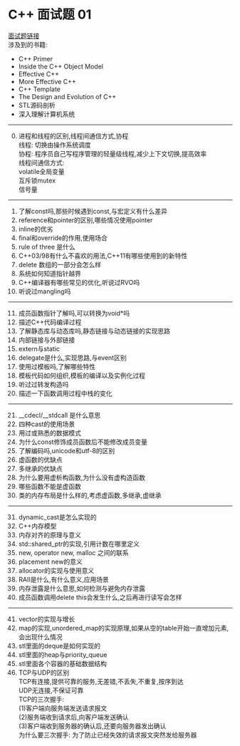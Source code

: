 # C++ 面试题 01
[面试题链接](https://zhuanlan.zhihu.com/p/47869981)  
涉及到的书籍: 
+ C++ Primer  
+ Inside the C++ Object Model  
+ Effective C++  
+ More Effective C++  
+ C++ Template  
+ The Design and Evolution of C++  
+ STL源码剖析  
+ 深入理解计算机系统  
***

0. 进程和线程的区别,线程间通信方式,协程  
线程: 切换由操作系统调度  
协程: 程序员自己写程序管理的轻量级线程,减少上下文切换,提高效率  
线程间通信方式:  
volatile全局变量  
互斥锁mutex  
信号量  
***

1. 了解const吗,那些时候遇到const,与宏定义有什么差异  
2. reference和pointer的区别,哪些情况使用pointer  
3. inline的优劣  
4. final和override的作用,使用场合  
5. rule of three 是什么  
6. C++03/98有什么不喜欢的用法,C++11有哪些使用到的新特性  
7. delete 数组的一部分会怎么样  
8. 系统如何知道指针越界  
9. C++编译器有哪些常见的优化,听说过RVO吗  
10. 听说过mangling吗  
***

11. 成员函数指针了解吗,可以转换为void*吗  
12. 描述C++代码编译过程  
13. 了解静态库与动态库吗,静态链接与动态链接的实现思路  
14. 内部链接与外部链接  
15. extern与static  
16. delegate是什么,实现思路,与event区别  
17. 使用过模板吗,了解哪些特性  
18. 模板代码如何组织,模板的编译以及实例化过程  
19. 听过过转发构造吗  
20. 描述一下函数调用过程中栈的变化  
***

21. __cdecl/__stdcall 是什么意思  
22. 四种cast的使用场景  
23. 用过或熟悉的数据模式  
24. 为什么const修饰成员函数后不能修改成员变量  
25. 了解编码吗,unicode和utf-8的区别  
26. 虚函数的优缺点  
27. 多继承的优缺点  
28. 为什么要用虚析构函数,为什么没有虚构造函数  
29. 哪些函数不能是虚函数  
30. 类的内存布局是什么样的,考虑虚函数,多继承,虚继承  
***

31. dynamic_cast是怎么实现的  
32. C++内存模型  
33. 内存对齐的原理与意义  
34. std::shared_ptr的实现,引用计数在哪里定义  
35. new, operator new, malloc 之间的联系  
36. placement new的意义  
37. allocator的实现与使用意义  
38. RAII是什么,有什么意义,应用场景  
39. 内存泄露是什么意思,如何检测与避免内存泄露  
40. 成员函数调用delete this会发生什么,之后再进行读写会怎样  
***

41. vector的实现与增长  
42. map的实现,unordered_map的实现原理,如果从空的table开始一直增加元素,会出现什么情况  
43. stl里面的deque是如何实现的  
44. stl里面的heap与priority_queue  
45. stl里面各个容器的基础数据结构  
46. TCP与UDP的区别  
TCP有连接,提供可靠的服务,无差错,不丢失,不重复,按序到达  
UDP无连接,不保证可靠  
TCP的三次握手:  
(1)客户端向服务端发送请求报文  
(2)服务端收到请求后,向客户端发送确认  
(3)客户端收到服务器的确认后,还要向服务器发出确认  
为什么要三次握手: 为了防止已经失效的请求报文突然发给服务器
